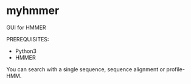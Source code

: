 # myhmmer
GUI for HMMER

PREREQUISITES:
- Python3
- HMMER

You can search with a single sequence, sequence alignment or profile-HMM.

